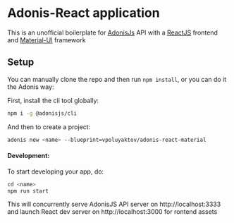 # Adonis-React application

This is an unofficial boilerplate for [AdonisJs](https://adonisjs.com/) API with a [ReactJS](https://reactjs.org/) frontend and [Material-UI](https://material-ui.com) framework

## Setup

You can manually clone the repo and then run `npm install`, or you can do it the Adonis way:

First, install the cli tool globally:

```bash
npm i -g @adonisjs/cli
```

And then to create a project:

```bash
adonis new <name> --blueprint=vpoluyaktov/adonis-react-material
```

#### Development:
To start developing your app, do:

```js
cd <name>
npm run start
```

This will concurrently serve AdonisJS API server on http://localhost:3333 and launch React dev server on http://localhost:3000 for rontend assets
